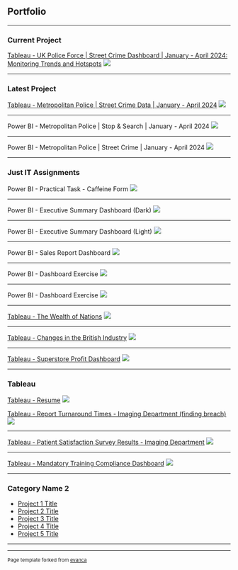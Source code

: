 ## Portfolio

---

### Current Project

[Tableau - UK Police Force | Street Crime Dashboard | January - April 2024: Monitoring Trends and Hotspots](https://public.tableau.com/app/profile/jonnel.mendoza/viz/AllForces2024/Dashboard12?publish=yes)
<img src="Tableau_current_project_July2024_3.JPG?raw=true"/>

---

### Latest Project

[Tableau - Metropolitan Police | Street Crime Data | January - April 2024](https://public.tableau.com/app/profile/jonnel.mendoza/viz/MetropolitanPoliceStreetCrime2024_Jan-Apr2024/DashboardTiled)
<img src="Tableau_MP_crime_data_2024_Jan-Apr_CURRENT2.JPG?raw=true"/>

---
Power BI - Metropolitan Police | Stop & Search | January - April 2024
<img src="PowerBI_MP_stopandsearch_2024_Jan-Apr.JPG?raw=true"/>

---
Power BI - Metropolitan Police | Street Crime | January - April 2024
<img src="PowerBI_MP_crime_data_2024_Jan-Aprfinale.JPG?raw=true"/>

---

### Just IT Assignments  

Power BI - Practical Task - Caffeine Form
<img src="PowerBI_coffeeshopinsightsfinal.JPG?raw=true"/>

---
Power BI - Executive Summary Dashboard (Dark)
<img src="PowerBI_Executive_Summary_Finance_Report_DARK.png?raw=true"/>

---
Power BI - Executive Summary Dashboard (Light)
<img src="PowerBI_Executive_Summary_Finance_Report_LIGHT.png?raw=true"/>

---
Power BI - Sales Report Dashboard
<img src="PowerBI_sales_report.png?raw=true"/>

---
Power BI - Dashboard Exercise
<img src="PowerBI_dashboard2.JPG?raw=true"/>

---
Power BI - Dashboard Exercise
<img src="PowerBI_dashboard1.JPG?raw=true"/>

---
[Tableau - The Wealth of Nations](https://public.tableau.com/app/profile/jonnel.mendoza/viz/The_Wealth_of_Nations_Assignment1/Dashboard1)
<img src="Top20_highest_ranking_GDP_per_capita.JPG?raw=true"/>

---
[Tableau - Changes in the British Industry](https://public.tableau.com/app/profile/jonnel.mendoza/viz/EMSI_JobChange_UK_Tableau_exercise/Dashboard1)
<img src="Changes_in_British_Industry_tableau.JPG?raw=true"/>

---
[Tableau - Superstore Profit Dashboard](https://public.tableau.com/app/profile/jonnel.mendoza/viz/Just_IT_Tableau_exercise/Dashboard1)
<img src="Tableau_1st_dashboard.JPG?raw=true"/>

---

### Tableau

[Tableau - Resume](https://public.tableau.com/app/profile/jonnel.mendoza/viz/Tableau_CV1_experiment/Dashboard12)
<img src="Tableau_Resume.JPG?raw=true"/>


[Tableau - Report Turnaround Times - Imaging Department (finding breach)](https://public.tableau.com/app/profile/jonnel.mendoza/viz/RT_remake1/Dashboard1)
<img src="Tableau_RT1.JPG?raw=true"/>

---
[Tableau - Patient Satisfaction Survey Results - Imaging Department](https://public.tableau.com/app/profile/jonnel.mendoza/viz/PSS_tableau/Dashboard1)
<img src="Tableau_PSS_results_Imaging.JPG?raw=true"/>

---
[Tableau - Mandatory Training Compliance Dashboard](https://public.tableau.com/app/profile/jonnel.mendoza/viz/Mandatory_training_compliance_dashboard/Dashboard1)
<img src="Tableau_Mandatory_training_compliance.JPG?raw=true"/>

---

### Category Name 2

- [Project 1 Title](http://example.com/)
- [Project 2 Title](http://example.com/)
- [Project 3 Title](http://example.com/)
- [Project 4 Title](http://example.com/)
- [Project 5 Title](http://example.com/)

---




---
<p style="font-size:11px">Page template forked from <a href="https://github.com/evanca/quick-portfolio">evanca</a></p>
<!-- Remove above link if you don't want to attibute -->
